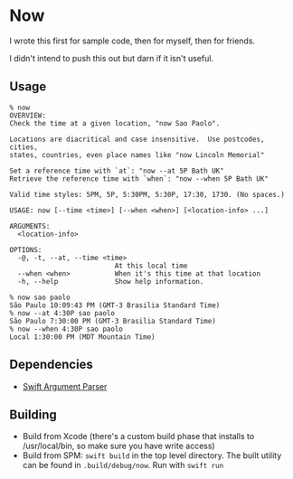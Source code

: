 # Now

I wrote this first for sample code, then for myself, then for friends.

I didn't intend to push this out but darn if it isn't useful.

## Usage

```
% now
OVERVIEW:
Check the time at a given location, "now Sao Paolo".

Locations are diacritical and case insensitive.  Use postcodes, cities,
states, countries, even place names like "now Lincoln Memorial"

Set a reference time with `at`: "now --at 5P Bath UK"
Retrieve the reference time with `when`: "now --when 5P Bath UK"

Valid time styles: 5PM, 5P, 5:30PM, 5:30P, 17:30, 1730. (No spaces.)

USAGE: now [--time <time>] [--when <when>] [<location-info> ...]

ARGUMENTS:
  <location-info>

OPTIONS:
  -@, -t, --at, --time <time>
                          At this local time 
  --when <when>           When it's this time at that location 
  -h, --help              Show help information.

% now sao paolo
São Paulo 10:09:43 PM (GMT-3 Brasilia Standard Time)
% now --at 4:30P sao paolo
São Paulo 7:30:00 PM (GMT-3 Brasilia Standard Time)
% now --when 4:30P sao paolo
Local 1:30:00 PM (MDT Mountain Time)
```

## Dependencies

* [Swift Argument Parser](https://github.com/apple/SwiftArgumentParser)

## Building

* Build from Xcode (there's a custom build phase that installs to /usr/local/bin, so make sure you have write access)
* Build from SPM: `swift build` in the top level directory. The built utility can be found in `.build/debug/now`. Run with `swift run`

